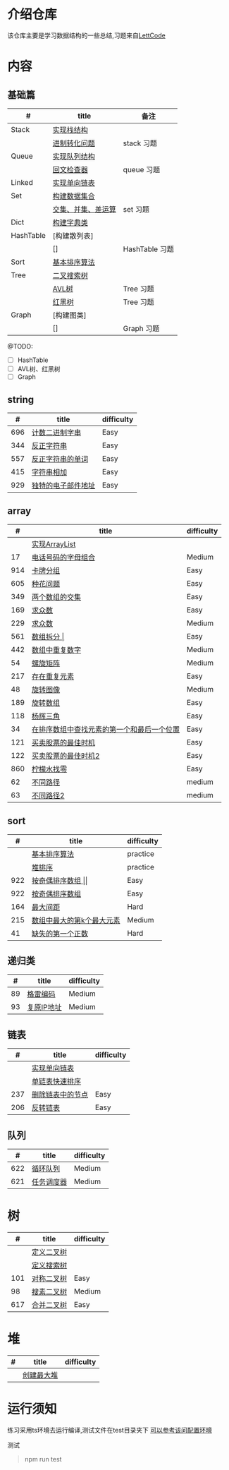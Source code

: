 
# 介绍仓库
该仓库主要是学习数据结构的一些总结,习题来自[LettCode](https://leetcode-cn.com)

# 内容
## 基础篇

| # |  title | 备注 | 
| --- | ---- | ------- | 
| Stack | [实现栈结构](./src/stack/basic.ts) |  |
|  | [进制转化问题](./src/basic/converter.ts) | stack 习题 |
| Queue | [实现队列结构](./src/queue/basic.ts) |  |
|  | [回文检查器](./src/basic/palindromeChecker.ts) | queue 习题 |
| Linked    | [实现单向链表](./src/linked/basic.ts)   | |
|  Set   | [构建数据集合](./src/basic/set.ts)   | |
|  | [交集、并集、差运算](./src/basic/set.basic.ts) | set 习题 |
|  Dict   | [构建字典类](./src/basic/dictionary.ts)   | |
|  HashTable   | [构建散列表]   | |
|  | [] | HashTable 习题 |
|  Sort   | [基本排序算法](./src/sort/basic.ts)||
|  Tree   | [二叉搜索树](./src/tree/basic/index.ts) |  |
|  | [AVL树]() | Tree 习题 |
|  | [红黑树]() | Tree 习题 |
| Graph |[构建图类]|
|  | [] | Graph 习题 |

@TODO:
  
* [ ] HashTable
* [ ] AVL树、红黑树
* [ ] Graph

## string
   
| #   | title                                                 | difficulty |
| --- | ----------------------------------------------------- | ---------- |
| 696 | [计数二进制字串](./src/string/countBinarySubstr.ts)   | Easy       |
| 344 | [反正字符串](./src/string/reverseString.ts)           | Easy       |
| 557 | [反正字符串的单词](./src/string/reverseWords.ts)      | Easy       |
| 415 | [字符串相加](./src/string/addString.ts)               | Easy       |
| 929 | [独特的电子邮件地址](./src/string/numUniqueEmails.ts) | Easy       |

## array

| #   | title                                                                    | difficulty |
| --- | ------------------------------------------------------------------------ | ---------- |
|     | [实现ArrayList](./src/array/basic.ts)                  |      |
| 17  | [电话号码的字母组合](./src/array/letterCombinations.ts)                  | Medium     |
| 914 | [卡牌分组](./src/array/hasGroupsSize.ts)                                 | Easy       |
| 605 | [种花问题](./src/array/canPlaceFlowers.ts)                               | Easy       |
| 349 | [两个数组的交集](./src/array/intersection.ts)                            | Easy       |
| 169 | [求众数](./src/array/majorityElement.ts)                                 | Easy       |
| 229 | [求众数](./src/array/majorityElement-two.ts)                             | Medium     |
| 561 | [数组拆分 \| ](./src/array/arrayPairSum.ts)                              | Easy       |
| 442 | [数组中重复数字](./src/array/findDuplicates.ts)                          | Medium     |
| 54  | [螺旋矩阵](./src/array/spiralOrder.ts)                                   | Medium     |
| 217 | [存在重复元素](./src/array/containsDuplicate.ts)                         | Easy       |
| 48  | [旋转图像](./src/array/rotate.image.ts)                                  | Medium     |
| 189 | [旋转数组](./src/array/totate.image.ts)                                  | Easy       |
| 118 | [杨辉三角](./src/array/triangle.generate.ts)                             | Easy       |
| 34  | [在排序数组中查找元素的第一个和最后一个位置](./src/array/searchRange.ts) | Easy       |
| 121  | [买卖股票的最佳时机](./src/array/max.profit.ts) | Easy       |
| 122  | [买卖股票的最佳时机2](./src/array/max.profit.ts) | Easy       |
| 860  | [柠檬水找零](./src/array/lemonade.ts) | Easy       |
| 62  | [不同路径](./src/array/unique.paths.ts) | medium       |
| 63  | [不同路径2](./src/array/unique.paths.ts) | medium       |


## sort
   
| #   | title                                                     | difficulty |
| --- | --------------------------------------------------------- | ---------- |
|     | [基本排序算法](./src/sort/basic.ts)                       | practice   |
|     | [堆排序](./src/heap/basic.ts)                             | practice   |
| 922 | [按奇偶排序数组 \|\|](./src/sort/sortArrayParityTwo.ts)   | Easy       |
| 922 | [按奇偶排序数组 ](./src/sort/sortArrayParity.ts)          | Easy       |
| 164 | [最大间距](./src/sort/maximumGap.ts)                      | Hard       |
| 215 | [数组中最大的第k个最大元素](./src/sort/findKthLargest.ts) | Medium     |
| 41  | [缺失的第一个正数](./src/sort/firstMissingPositive.ts)    | Hard       |

## 递归类

| #   | title                                               | difficulty |
| --- | --------------------------------------------------- | ---------- |
| 89  | [格雷编码](./src/recursive/grayCode.ts)             | Medium     |
| 93  | [复原IP地址](./src/recursive/restoreIpAddresses.ts) | Medium     |

## 链表

| #   | title                                             | difficulty |
| --- | ------------------------------------------------- | ---------- |
|     | [实现单向链表](./src/linked/basic.ts)             |            |
|     | [单链表快速排序](./src/linked/quick.sort.link.ts) |
| 237 | [删除链表中的节点](./src/linked/)                 | Easy       |
| 206 | [反转链表](./src/linked/reverse.list.ts)                 | Easy       |

## 队列

| #   | title                                             | difficulty |
| --- | ------------------------------------------------- | ---------- |
| 622 | [循环队列](./src/queue/circular.queue.ts)         | Medium     |
| 621 | [任务调度器](./src/queue/least.interval.queue.ts) | Medium     |

# 树
| #   | title                                 | difficulty |
| --- | ------------------------------------- | ---------- |
|     | [定义二叉树](./src/tree/basic.ts)     |            |
|     | [定义搜索树](./src/tree/basic.ts)     |            |
| 101 | [对称二叉树](./src/tree/basic.ts)     | Easy       |
| 98  | [搜素二叉树](./src/tree/basic.ts)     | Medium     |
| 617 | [合并二叉树](./src/tree/mergeTree.ts) | Easy       |
# 堆
| #   | title                             | difficulty |
| --- | --------------------------------- | ---------- |
|     | [创建最大堆](./src/heap/basic.ts) |            |

# 运行须知
练习采用ts环境去运行编译,测试文件在test目录夹下
[可以参考该问配置环境](https://tasaid.com/blog/2018122819513079.html)

测试
> npm run test

  